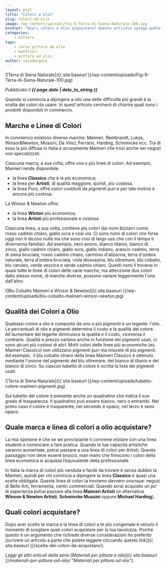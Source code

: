 ```yaml
---
layout: post
title: "Colori a olio"
slug: colori-ad-olio
image: /wp-content/uploads/Fig-9-Terra-di-Siena-Naturale-100.jpg
excerpt: "Quali colori a olio acquistare? Questo articolo spiega quale marca e linea di colori sono più adatti per dipingere a olio."
categories:
    - pittura
tags:
    - corso pittura ad olio
    - materiali
    - pittura ad olio
author: sasadangelo
---
```


![Terra di Siena Naturale]({{ site.baseurl }}/wp-content/uploads/Fig-9-Terra-di-Siena-Naturale-100.jpg)

_Pubblicato il **{{ page.date | date_to_string }}**_

Quando si comincia a dipingere a olio una delle difficoltà più grandi è la scelta dei colori da usare. In quest'articolo cercherò di chiarire quali sono i prodotti disponibili in commercio.

## Marche e Linee di Colori

In commercio esistono diverse marche: Maimeri, Rembrandt, Lukas, Winsor&Newton, Mussini, Da Vinci, Ferrario, Harding, Schmincke ecc. Tra di esse la più diffusa in Italia è sicuramente Maimeri che trovi anche nei negozi non specializzati.

Ciascuna marca, a sua volta, offre una o più linee di colori. Ad esempio, Maimeri rende disponibile:

- la linea **Classico** che è la più economica;
- la linea per **Artisti**, di qualità maggiore, quindi, più costosa.
- la linea Puro, offre colori costituiti da pigmenti puri e per tale motivo è ancora più costosa.

La Winsor & Newton offre:

- la linea **Winton** più economica;
- la linea **Artisti** più professionale e costosa.

Ciascuna linea, a sua volta, contiene più colori dai nomi bizzarri come: rosso cadmio chiaro, giallo ocra e così via. Ci sono nomi di colori che forse oggi non ti dicono nulla ma che sono così di largo uso che con il tempo ti diverranno familiari. Ad esempio, nero avorio, bianco titanio, bianco di zinco, giallo cadmio chiaro, giallo ocra, giallo indiano, arancio cadmio, terra di siena bruciata, rosso cadmio chiaro, carminio d'alizarina, terra d'ombra naturale, terra d'ombra bruciata, viola diossazina, blu oltremare, blu cobalto, blu ceruleo, verde vescica e verde cadmio chiaro. Questi nomi li troverai in quasi tutte le linee di colori delle varie marche, ma attenzione due colori dallo stesso nome, di marche diverse, possono variare leggermente l'una dall'altro.

![Blu Cobalto Maimeri e Winsor & Newton]({{ site.baseurl }}/wp-content/uploads/blu-cobalto-maimeri-winsor-newton.jpg)

## Qualità dei Colori a Olio

Qualsiasi colore a olio è composto da uno o più pigmenti e un legante: l'olio. Le percentuali di olio e pigmenti determina il costo e la qualità del colore. All'aumentare del legante diminuisce la qualità e il costo, viceversa il contrario. Qualità e prezzo variano anche in funzione dei pigmenti usati, ci sono alcuni più costosi di altri. Molti colori delle linee più economiche (es. Maimeri Classico) non utilizzano pigmenti puri ma miscele di più pigmenti. Ad esempio,  il blu cobalto chiaro della linea Maimeri Classico è ottenuto mediante l'unione del pigmento del blu oltremare, del bianco di titanio e del bianco di zinco. Su ciascun tubetto di colore è scritta la lista dei pigmenti usati.

![Terra di Siena Naturale]({{ site.baseurl }}/wp-content/uploads/tubetto-colore-maimeri-pigmenti.jpg)

Sul tubetto del colore è presente anche un quadratino che indica il suo grado di trasparenza. Il quadratino può essere bianco, nero o entrambi. Nel primo caso il colore è trasparente, nel secondo è opaco, nel terzo è semi opaco.

## Quale marca e linea di colori a olio acquistare?

La mia opinione è che se sei principiante ti conviene iniziare con una linea studenti e cominciare a fare pratica. Quando le tue capacità artistiche saranno aumentate, potrai passare a una linea di colori per Artisti. Questo passaggio non deve essere brusco, man mano che finiscono i colori della linea economica si acquista l’equivalente della professionale.

In Italia la marca di colori più venduta e facile da trovare è senza dubbio la Maimeri, quindi per chi comincia a dipingere la linea **Classico** è quasi una scelta obbligata. Questa linea di colori la troviamo davvero ovunque: negozi di Belle Arti, ferramenta, centri commerciali. Quando avrai acquisito un po' di esperienza potrai passare alla linea **Maimeri Artisti** (in alternativa **Winson & Newton Artisti**, **Schmincke Mussini** oppure **Michael Harding**).

## Quali colori acquistare?

Dopo aver scelto la marca e la linea di colori a te più congeniale è venuto il momento di scegliere quali colori acquistare per la tua tavolozza. Poiché questo è un argomento che richiede diverse considerazioni ho preferito [scrivere un articolo a parte che potete leggere cliccando questo link]({{ site.baseurl }}/scelta-dei-colori-da-acquistare/).

_Leggi gli altri articoli della serie [Materiali per pittura a olio]({{ site.baseurl }}/materiali-per-pittura-ad-olio/ "Materiali per pittura ad olio")._
